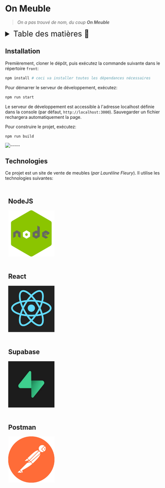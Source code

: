 # On Meuble

> *On a pas trouvé de nom, du coup **On Meuble***

<details>
<summary style="font-size: 25px">Table des matières 📖</summary>

- [On Meuble](#on-meuble)
  - [Installation](#installation)
  - [Technologies](#technologies)

</details>

## Installation

Premièrement, cloner le dépôt, puis exécutez la commande suivante dans le répertoire `front`:

```bash
npm install # ceci va installer toutes les dépendances nécessaires
```

Pour démarrer le serveur de développement, exécutez:

```bash
npm run start
```

Le serveur de développement est accessible à l'adresse localhost définie dans la console (par défaut, `http://localhost:3000`). Sauvegarder un fichier rechargera automatiquement la page.

Pour construire le projet, exécutez:

```bash
npm run build
```

![-----](https://raw.githubusercontent.com/andreasbm/readme/master/assets/lines/rainbow.png)

## Technologies

Ce projet est un site de vente de meubles (*par Lauréline Fleury*). Il utilise les technologies suivantes:

<p style="align: center;">
    <div style="padding: 10px;">
        <h2 style="align: center;">NodeJS</h2>
        <img style="width: 150px;" src='./src/img/nodejs.png'>
    </div>
    <div style="padding: 10px;">
        <h2 style="align: center;">React</h2>
        <img style="width: 150px;" src='./src/img/react.png'>
    </div>
    <div style="padding: 10px;">
        <h2 style="align: center;">Supabase</h2>
        <img style="width: 150px;" src='./src/img/supabase.png'>
    </div>
    <div style="padding: 10px;">
        <h2 style="align: center;">Postman</h2>
        <img style="width: 150px;" src='./src/img/postman.png'>
    </div>
</p>

